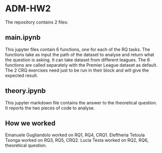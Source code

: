 # ADM-HW2

The repository contains 2 files:
## main.ipynb
This jupyter files contain 6 functions, one for each of the RQ tasks. The functions take as input the path of the dataset to analyse and return what the question is asking. It can take dataset from different leagues.
The 6 functions are called separately with the Premier League dataset as default.
The 2 CRQ exercises need just to be run in their block and will give the expected result.

## theory.ipynb
This jupyter markdown file contains the answer to the theoretical question. It reports the two pieces of code to analyse. 

## How we worked
Emanuele Gugliandolo worked on RQ1, RQ4, CRQ1.
Eleftheria Tetoula Tsonga  worked on RQ3, RQ5, CRQ2.
Lucia Testa worked on RQ2, RQ6, theoretical question.
